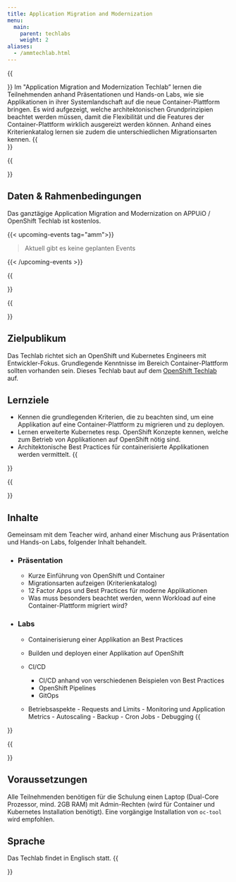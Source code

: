 ```yaml
---
title: Application Migration and Modernization
menu:
  main:
    parent: techlabs
    weight: 2
aliases:
  - /ammtechlab.html
---
```

{{<section class="techlab-hero" header="images/header.svg">}}
Im "Application Migration and Modernization Techlab” lernen die Teilnehmenden anhand Präsentationen und Hands-on Labs, wie sie Applikationen in ihrer Systemlandschaft auf die neue Container-Plattform bringen. Es wird aufgezeigt, welche architektonischen Grundprinzipien beachtet werden müssen, damit die Flexibilität und die Features der Container-Plattform wirklich ausgereizt werden können. Anhand eines Kriterienkatalog lernen sie zudem die unterschiedlichen Migrationsarten kennen.
{{</section>}}

{{<section class="darkblue">}}

## Daten & Rahmenbedingungen

Das ganztägige Application Migration and Modernization on APPUiO / OpenShift Techlab ist kostenlos.

{{< upcoming-events tag="amm">}}

> Aktuell gibt es keine geplanten Events

{{< /upcoming-events >}}

{{</section>}}

{{<section>}}

## Zielpublikum

Das Techlab richtet sich an OpenShift und Kubernetes Engineers mit Entwickler-Fokus. Grundlegende Kenntnisse im Bereich Container-Plattform sollten vorhanden sein. Dieses Techlab baut auf dem [OpenShift Techlab](/techlabs/openshift/) auf.

## Lernziele

* Kennen die grundlegenden Kriterien, die zu beachten sind, um eine Applikation auf eine Container-Plattform zu migrieren und zu deployen.
* Lernen erweiterte Kubernetes resp. OpenShift Konzepte kennen, welche zum Betrieb von Applikationen auf OpenShift nötig sind.
* Architektonische Best Practices für containerisierte Applikationen werden vermittelt.
  {{</section>}}

{{<section class="cyan lab-content">}}

## Inhalte

Gemeinsam mit dem Teacher wird, anhand einer Mischung aus Präsentation und Hands-on Labs, folgender Inhalt behandelt.

* ### Präsentation

  * Kurze Einführung von OpenShift und Container
  * Migrationsarten aufzeigen (Kriterienkatalog)
  * 12 Factor Apps und Best Practices für moderne Applikationen
  * Was muss besonders beachtet werden, wenn Workload auf eine Container-Plattform migriert wird?
* ### Labs

  * Containerisierung einer Applikation an Best Practices
  * Builden und deployen einer Applikation auf OpenShift
  * CI/CD

    * CI/CD anhand von verschiedenen Beispielen von Best Practices
    * OpenShift Pipelines
    * GitOps
  * Betriebsaspekte
        - Requests and Limits
        - Monitoring und Application Metrics
        - Autoscaling
        - Backup
        - Cron Jobs
        - Debugging
    {{</section>}}

{{<section>}}

## Voraussetzungen

Alle Teilnehmenden benötigen für die Schulung einen Laptop (Dual-Core Prozessor, mind. 2GB RAM) mit Admin-Rechten (wird für Container und Kubernetes Installation benötigt). Eine vorgängige Installation von `oc-tool` wird empfohlen.

## Sprache

Das Techlab findet in Englisch statt.
{{</section>}}